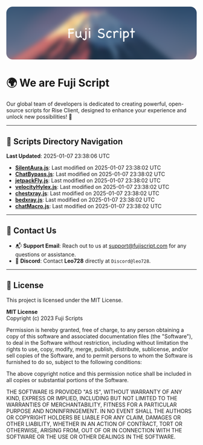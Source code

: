 ![Banner](.github/b.webp)

# 🌍 **We are Fuji Script**

Our global team of developers is dedicated to creating powerful, open-source scripts for Rise Client, designed to enhance your experience and unlock new possibilities! 🌟

---
<!-- SCRIPTS_NAVIGATION_START -->
## 📂 **Scripts Directory Navigation**

**Last Updated**: 2025-01-07 23:38:06 UTC

- **[SilentAura.js](scripts/SilentAura.js)**: Last modified on 2025-01-07 23:38:02 UTC
- **[ChatBypass.js](scripts/ChatBypass.js)**: Last modified on 2025-01-07 23:38:02 UTC
- **[jetpackFly.js](scripts/jetpackFly.js)**: Last modified on 2025-01-07 23:38:02 UTC
- **[velocityHylex.js](scripts/velocityHylex.js)**: Last modified on 2025-01-07 23:38:02 UTC
- **[chestxray.js](scripts/chestxray.js)**: Last modified on 2025-01-07 23:38:02 UTC
- **[bedxray.js](scripts/bedxray.js)**: Last modified on 2025-01-07 23:38:02 UTC
- **[chatMacro.js](scripts/chatMacro.js)**: Last modified on 2025-01-07 23:38:02 UTC

<!-- SCRIPTS_NAVIGATION_END -->

---

## 💬 **Contact Us**  
- 📬 **Support Email**: Reach out to us at [support@fujiscript.com](mailto:support@fujiscript.com) for any questions or assistance.  
- 💬 **Discord**: Contact **Leo728** directly at `Discord@leo728`.

---

## 📜 **License**

This project is licensed under the MIT License.  

**MIT License**  
Copyright (c) 2023 Fuji Scripts  

Permission is hereby granted, free of charge, to any person obtaining a copy of this software and associated documentation files (the "Software"), to deal in the Software without restriction, including without limitation the rights to use, copy, modify, merge, publish, distribute, sublicense, and/or sell copies of the Software, and to permit persons to whom the Software is furnished to do so, subject to the following conditions:  

The above copyright notice and this permission notice shall be included in all copies or substantial portions of the Software.  

THE SOFTWARE IS PROVIDED "AS IS", WITHOUT WARRANTY OF ANY KIND, EXPRESS OR IMPLIED, INCLUDING BUT NOT LIMITED TO THE WARRANTIES OF MERCHANTABILITY, FITNESS FOR A PARTICULAR PURPOSE AND NONINFRINGEMENT. IN NO EVENT SHALL THE AUTHORS OR COPYRIGHT HOLDERS BE LIABLE FOR ANY CLAIM, DAMAGES OR OTHER LIABILITY, WHETHER IN AN ACTION OF CONTRACT, TORT OR OTHERWISE, ARISING FROM, OUT OF OR IN CONNECTION WITH THE SOFTWARE OR THE USE OR OTHER DEALINGS IN THE SOFTWARE.  
